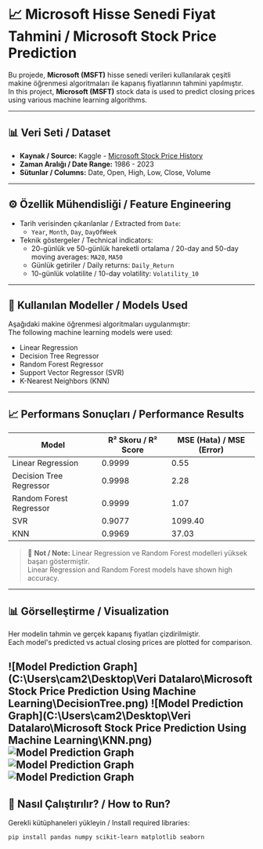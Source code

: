 # 📈 Microsoft Hisse Senedi Fiyat Tahmini / Microsoft Stock Price Prediction

Bu projede, **Microsoft (MSFT)** hisse senedi verileri kullanılarak çeşitli makine öğrenmesi algoritmaları ile kapanış fiyatlarının tahmini yapılmıştır.  
In this project, **Microsoft (MSFT)** stock data is used to predict closing prices using various machine learning algorithms.

---

## 📊 Veri Seti / Dataset

- **Kaynak / Source:** Kaggle - [Microsoft Stock Price History](https://www.kaggle.com/datasets)
- **Zaman Aralığı / Date Range:** 1986 - 2023
- **Sütunlar / Columns:** Date, Open, High, Low, Close, Volume

---

## ⚙️ Özellik Mühendisliği / Feature Engineering

- Tarih verisinden çıkarılanlar / Extracted from `Date`:
  - `Year`, `Month`, `Day`, `DayOfWeek`
- Teknik göstergeler / Technical indicators:
  - 20-günlük ve 50-günlük hareketli ortalama / 20-day and 50-day moving averages: `MA20`, `MA50`
  - Günlük getiriler / Daily returns: `Daily_Return`
  - 10-günlük volatilite / 10-day volatility: `Volatility_10`

---

## 🤖 Kullanılan Modeller / Models Used

Aşağıdaki makine öğrenmesi algoritmaları uygulanmıştır:  
The following machine learning models were used:

- Linear Regression
- Decision Tree Regressor
- Random Forest Regressor
- Support Vector Regressor (SVR)
- K-Nearest Neighbors (KNN)

---

## 📈 Performans Sonuçları / Performance Results

| Model                    | R² Skoru / R² Score | MSE (Hata) / MSE (Error) |
|--------------------------|----------------------|---------------------------|
| Linear Regression        | 0.9999               | 0.55                      |
| Decision Tree Regressor | 0.9998               | 2.28                      |
| Random Forest Regressor | 0.9999               | 1.07                      |
| SVR                      | 0.9077               | 1099.40                   |
| KNN                      | 0.9969               | 37.03                     |

> 📌 **Not / Note:** Linear Regression ve Random Forest modelleri yüksek başarı göstermiştir.  
> Linear Regression and Random Forest models have shown high accuracy.

---

## 📊 Görselleştirme / Visualization

Her modelin tahmin ve gerçek kapanış fiyatları çizdirilmiştir.  
Each model's predicted vs actual closing prices are plotted for comparison.

![Model Prediction Graph](C:\Users\cam2\Desktop\Veri Datalaro\Microsoft Stock Price Prediction Using Machine Learning\DecisionTree.png)
![Model Prediction Graph](C:\Users\cam2\Desktop\Veri Datalaro\Microsoft Stock Price Prediction Using Machine Learning\KNN.png)
![Model Prediction Graph](images/knn_vs_actual.png)
![Model Prediction Graph](images/knn_vs_actual.png)
![Model Prediction Graph](images/knn_vs_actual.png)
---

## 🚀 Nasıl Çalıştırılır? / How to Run?

Gerekli kütüphaneleri yükleyin / Install required libraries:
```bash
pip install pandas numpy scikit-learn matplotlib seaborn
